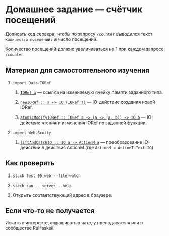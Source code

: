 # Домашнее задание — счётчик посещений

Дописать код сервера, чтобы по запросу `/counter` выводился текст `Количество посещений:` и число посещений.

Количество посещений должно увеличиваться на 1 при каждом запросе `/counter`.

## Материал для самостоятельного изучения

1.  `import Data.IORef`

    1.  [`IORef a`](https://hackage.haskell.org/package/base/docs/Data-IORef.html#t:IORef) — ссылка на изменяемую ячейку памяти заданного типа.

    2.  [`newIORef :: a -> IO (IORef a)`](https://hackage.haskell.org/package/base/docs/Data-IORef.html#v:newIORef) — IO-действие создания новой IORef.

    3.  [`atomicModifyIORef :: IORef a -> (a -> (a, b)) -> IO b`](https://hackage.haskell.org/package/base/docs/Data-IORef.html#v:atomicModifyIORef) — IO-действие чтения и изменения IORef по заданной функции.

2.  `import Web.Scotty`

    1.  [`liftAndCatchIO :: IO a -> ActionM a`](https://hackage.haskell.org/package/scotty/docs/Web-Scotty.html#v:liftAndCatchIO) — преобразование IO-действий в действия ActionM (где `ActionM = ActionT Text IO`)

## Как проверять

1.  `stack test 05-web --file-watch`

2.  `stack run -- server --help`

3.  Открыть соответствующий адрес в браузере.

## Если что-то не получается

Искать в интернете, спрашивать в чате, у преподавателя или в сообществе RuHaskell.

